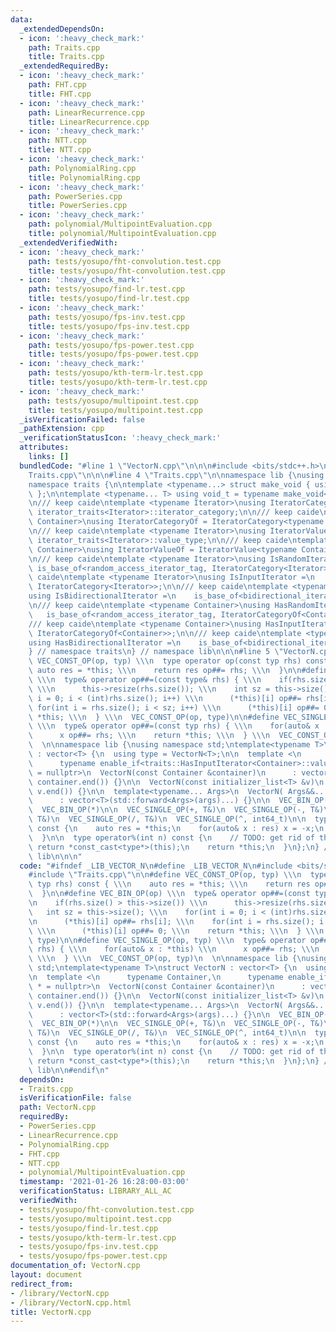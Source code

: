 ```yaml
---
data:
  _extendedDependsOn:
  - icon: ':heavy_check_mark:'
    path: Traits.cpp
    title: Traits.cpp
  _extendedRequiredBy:
  - icon: ':heavy_check_mark:'
    path: FHT.cpp
    title: FHT.cpp
  - icon: ':heavy_check_mark:'
    path: LinearRecurrence.cpp
    title: LinearRecurrence.cpp
  - icon: ':heavy_check_mark:'
    path: NTT.cpp
    title: NTT.cpp
  - icon: ':heavy_check_mark:'
    path: PolynomialRing.cpp
    title: PolynomialRing.cpp
  - icon: ':heavy_check_mark:'
    path: PowerSeries.cpp
    title: PowerSeries.cpp
  - icon: ':heavy_check_mark:'
    path: polynomial/MultipointEvaluation.cpp
    title: polynomial/MultipointEvaluation.cpp
  _extendedVerifiedWith:
  - icon: ':heavy_check_mark:'
    path: tests/yosupo/fht-convolution.test.cpp
    title: tests/yosupo/fht-convolution.test.cpp
  - icon: ':heavy_check_mark:'
    path: tests/yosupo/find-lr.test.cpp
    title: tests/yosupo/find-lr.test.cpp
  - icon: ':heavy_check_mark:'
    path: tests/yosupo/fps-inv.test.cpp
    title: tests/yosupo/fps-inv.test.cpp
  - icon: ':heavy_check_mark:'
    path: tests/yosupo/fps-power.test.cpp
    title: tests/yosupo/fps-power.test.cpp
  - icon: ':heavy_check_mark:'
    path: tests/yosupo/kth-term-lr.test.cpp
    title: tests/yosupo/kth-term-lr.test.cpp
  - icon: ':heavy_check_mark:'
    path: tests/yosupo/multipoint.test.cpp
    title: tests/yosupo/multipoint.test.cpp
  _isVerificationFailed: false
  _pathExtension: cpp
  _verificationStatusIcon: ':heavy_check_mark:'
  attributes:
    links: []
  bundledCode: "#line 1 \"VectorN.cpp\"\n\n\n#include <bits/stdc++.h>\n#line 1 \"\
    Traits.cpp\"\n\n\n#line 4 \"Traits.cpp\"\n\nnamespace lib {\nusing namespace std;\n\
    namespace traits {\n\ntemplate <typename...> struct make_void { using type = void;\
    \ };\n\ntemplate <typename... T> using void_t = typename make_void<T...>::type;\n\
    \n/// keep caide\ntemplate <typename Iterator>\nusing IteratorCategory = typename\
    \ iterator_traits<Iterator>::iterator_category;\n\n/// keep caide\ntemplate <typename\
    \ Container>\nusing IteratorCategoryOf = IteratorCategory<typename Container::iterator>;\n\
    \n/// keep caide\ntemplate <typename Iterator>\nusing IteratorValue = typename\
    \ iterator_traits<Iterator>::value_type;\n\n/// keep caide\ntemplate <typename\
    \ Container>\nusing IteratorValueOf = IteratorValue<typename Container::iterator>;\n\
    \n/// keep caide\ntemplate <typename Iterator>\nusing IsRandomIterator =\n   \
    \ is_base_of<random_access_iterator_tag, IteratorCategory<Iterator>>;\n\n/// keep\
    \ caide\ntemplate <typename Iterator>\nusing IsInputIterator =\n    is_base_of<input_iterator_tag,\
    \ IteratorCategory<Iterator>>;\n\n/// keep caide\ntemplate <typename Iterator>\n\
    using IsBidirectionalIterator =\n    is_base_of<bidirectional_iterator_tag, IteratorCategory<Iterator>>;\n\
    \n/// keep caide\ntemplate <typename Container>\nusing HasRandomIterator =\n \
    \   is_base_of<random_access_iterator_tag, IteratorCategoryOf<Container>>;\n\n\
    /// keep caide\ntemplate <typename Container>\nusing HasInputIterator =\n    is_base_of<input_iterator_tag,\
    \ IteratorCategoryOf<Container>>;\n\n/// keep caide\ntemplate <typename Container>\n\
    using HasBidirectionalIterator =\n    is_base_of<bidirectional_iterator_tag, IteratorCategoryOf<Container>>;\n\
    } // namespace traits\n} // namespace lib\n\n\n#line 5 \"VectorN.cpp\"\n\n#define\
    \ VEC_CONST_OP(op, typ) \\\n  type operator op(const typ rhs) const { \\\n   \
    \ auto res = *this; \\\n    return res op##= rhs; \\\n  }\n\n#define VEC_BIN_OP(op)\
    \ \\\n  type& operator op##=(const type& rhs) { \\\n    if(rhs.size() > this->size())\
    \ \\\n      this->resize(rhs.size()); \\\n    int sz = this->size(); \\\n    for(int\
    \ i = 0; i < (int)rhs.size(); i++) \\\n      (*this)[i] op##= rhs[i]; \\\n   \
    \ for(int i = rhs.size(); i < sz; i++) \\\n      (*this)[i] op##= 0; \\\n    return\
    \ *this; \\\n  } \\\n  VEC_CONST_OP(op, type)\n\n#define VEC_SINGLE_OP(op, typ)\
    \ \\\n  type& operator op##=(const typ rhs) { \\\n    for(auto& x : *this) \\\n\
    \      x op##= rhs; \\\n    return *this; \\\n  } \\\n  VEC_CONST_OP(op, typ)\n\
    \  \n\nnamespace lib {\nusing namespace std;\ntemplate<typename T>\nstruct VectorN\
    \ : vector<T> {\n  using type = VectorN<T>;\n\n  template <\n      typename Container,\n\
    \      typename enable_if<traits::HasInputIterator<Container>::value>::type *\
    \ = nullptr>\n  VectorN(const Container &container)\n      : vector<T>(container.begin(),\
    \ container.end()) {}\n\n  VectorN(const initializer_list<T> &v)\n      : vector<T>(v.begin(),\
    \ v.end()) {}\n\n  template<typename... Args>\n  VectorN( Args&&... args ) \n\
    \      : vector<T>(std::forward<Args>(args)...) {}\n\n  VEC_BIN_OP(+)\n  VEC_BIN_OP(-)\n\
    \  VEC_BIN_OP(*)\n\n  VEC_SINGLE_OP(+, T&)\n  VEC_SINGLE_OP(-, T&)\n  VEC_SINGLE_OP(*,\
    \ T&)\n  VEC_SINGLE_OP(/, T&)\n  VEC_SINGLE_OP(^, int64_t)\n\n  type operator-()\
    \ const {\n    auto res = *this;\n    for(auto& x : res) x = -x;\n    return res;\n\
    \  }\n\n  type operator%(int n) const {\n    // TODO: get rid of this\n    //\
    \ return *const_cast<type*>(this);\n    return *this;\n  }\n};\n} // namespace\
    \ lib\n\n\n"
  code: "#ifndef _LIB_VECTOR_N\n#define _LIB_VECTOR_N\n#include <bits/stdc++.h>\n\
    #include \"Traits.cpp\"\n\n#define VEC_CONST_OP(op, typ) \\\n  type operator op(const\
    \ typ rhs) const { \\\n    auto res = *this; \\\n    return res op##= rhs; \\\n\
    \  }\n\n#define VEC_BIN_OP(op) \\\n  type& operator op##=(const type& rhs) { \\\
    \n    if(rhs.size() > this->size()) \\\n      this->resize(rhs.size()); \\\n \
    \   int sz = this->size(); \\\n    for(int i = 0; i < (int)rhs.size(); i++) \\\
    \n      (*this)[i] op##= rhs[i]; \\\n    for(int i = rhs.size(); i < sz; i++)\
    \ \\\n      (*this)[i] op##= 0; \\\n    return *this; \\\n  } \\\n  VEC_CONST_OP(op,\
    \ type)\n\n#define VEC_SINGLE_OP(op, typ) \\\n  type& operator op##=(const typ\
    \ rhs) { \\\n    for(auto& x : *this) \\\n      x op##= rhs; \\\n    return *this;\
    \ \\\n  } \\\n  VEC_CONST_OP(op, typ)\n  \n\nnamespace lib {\nusing namespace\
    \ std;\ntemplate<typename T>\nstruct VectorN : vector<T> {\n  using type = VectorN<T>;\n\
    \n  template <\n      typename Container,\n      typename enable_if<traits::HasInputIterator<Container>::value>::type\
    \ * = nullptr>\n  VectorN(const Container &container)\n      : vector<T>(container.begin(),\
    \ container.end()) {}\n\n  VectorN(const initializer_list<T> &v)\n      : vector<T>(v.begin(),\
    \ v.end()) {}\n\n  template<typename... Args>\n  VectorN( Args&&... args ) \n\
    \      : vector<T>(std::forward<Args>(args)...) {}\n\n  VEC_BIN_OP(+)\n  VEC_BIN_OP(-)\n\
    \  VEC_BIN_OP(*)\n\n  VEC_SINGLE_OP(+, T&)\n  VEC_SINGLE_OP(-, T&)\n  VEC_SINGLE_OP(*,\
    \ T&)\n  VEC_SINGLE_OP(/, T&)\n  VEC_SINGLE_OP(^, int64_t)\n\n  type operator-()\
    \ const {\n    auto res = *this;\n    for(auto& x : res) x = -x;\n    return res;\n\
    \  }\n\n  type operator%(int n) const {\n    // TODO: get rid of this\n    //\
    \ return *const_cast<type*>(this);\n    return *this;\n  }\n};\n} // namespace\
    \ lib\n\n#endif\n"
  dependsOn:
  - Traits.cpp
  isVerificationFile: false
  path: VectorN.cpp
  requiredBy:
  - PowerSeries.cpp
  - LinearRecurrence.cpp
  - PolynomialRing.cpp
  - FHT.cpp
  - NTT.cpp
  - polynomial/MultipointEvaluation.cpp
  timestamp: '2021-01-26 16:28:00-03:00'
  verificationStatus: LIBRARY_ALL_AC
  verifiedWith:
  - tests/yosupo/fht-convolution.test.cpp
  - tests/yosupo/multipoint.test.cpp
  - tests/yosupo/find-lr.test.cpp
  - tests/yosupo/kth-term-lr.test.cpp
  - tests/yosupo/fps-inv.test.cpp
  - tests/yosupo/fps-power.test.cpp
documentation_of: VectorN.cpp
layout: document
redirect_from:
- /library/VectorN.cpp
- /library/VectorN.cpp.html
title: VectorN.cpp
---
```

